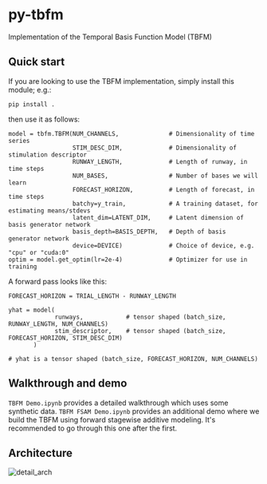 # py-tbfm
Implementation of the Temporal Basis Function Model (TBFM)

## Quick start
If you are looking to use the TBFM implementation, simply install this module; e.g.:

```
pip install .
```

then use it as follows:

```
model = tbfm.TBFM(NUM_CHANNELS,              # Dimensionality of time series
                  STIM_DESC_DIM,             # Dimensionality of stimulation descriptor
                  RUNWAY_LENGTH,             # Length of runway, in time steps
                  NUM_BASES,                 # Number of bases we will learn
                  FORECAST_HORIZON,          # Length of forecast, in time steps
                  batchy=y_train,            # A training dataset, for estimating means/stdevs
                  latent_dim=LATENT_DIM,     # Latent dimension of basis generator network
                  basis_depth=BASIS_DEPTH,   # Depth of basis generator network
                  device=DEVICE)             # Choice of device, e.g. "cpu" or "cuda:0"
optim = model.get_optim(lr=2e-4)             # Optimizer for use in training
```

A forward pass looks like this:
```
FORECAST_HORIZON = TRIAL_LENGTH - RUNWAY_LENGTH

yhat = model(
             runways,            # tensor shaped (batch_size, RUNWAY_LENGTH, NUM_CHANNELS)
             stim_descriptor,    # tensor shaped (batch_size, FORECAST_HORIZON, STIM_DESC_DIM)
       )

# yhat is a tensor shaped (batch_size, FORECAST_HORIZON, NUM_CHANNELS)
```

## Walkthrough and demo

``TBFM Demo.ipynb`` provides a detailed walkthrough which uses some synthetic data.
``TBFM FSAM Demo.ipynb`` provides an additional demo where we build the TBFM using forward stagewise additive modeling. It's recommended to go through this one after the first.

## Architecture

![detail_arch](https://github.com/user-attachments/assets/daf3fb08-f087-4dcb-b4fb-5835a2f8f5c0)

